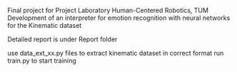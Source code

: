 
Final project for Project Laboratory Human-Centered Robotics, TUM
Development of an interpreter for emotion recognition with neural networks for the Kinematic dataset

Detailed report is under Report folder

use data_ext_xx.py files to extract kinematic dataset in correct format
run train.py to start training
